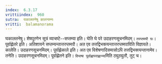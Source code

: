 ```yaml
---
index:  6.3.17
vrittiindex:  960
sutra:  घकालतनेषु कालनाम्नः
vritti:  balamanorama 
---
```


घकालतनेषु। शेषपूरणेन सूत्रं व्याचष्टे--सप्तम्या इति। घेति घे परे उदाहरणसूचनमिदम्। `तरप्तमपौ घः`। पूर्वाह्णेतरे इति। अतिशायने सप्तम्यन्तात्तरप्तमपौ। अत एव तत्तद्विभक्त्यन्तात्तरप्तमपाविति विज्ञायते। कालेति। उदाहरणसूचनमिदम्। पूर्वाह्णेकाले इति। अत एव विशेषणादिसमासोऽपि तत्तद्विभक्त्यन्तानामेव। तनेति। उदाहरणसूचनमिदम्। पूर्वाह्णेतने इति। `विभाषा पूर्वाह्णापराह्णाभ्या`मिति ठ्युठ्युलौ, तुट् च। 

